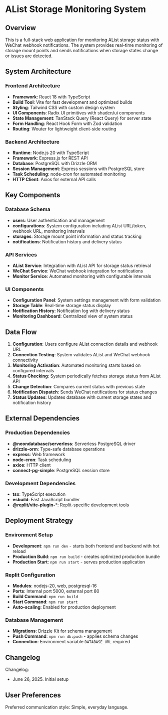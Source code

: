 # AList Storage Monitoring System

## Overview

This is a full-stack web application for monitoring AList storage status with WeChat webhook notifications. The system provides real-time monitoring of storage mount points and sends notifications when storage states change or issues are detected.

## System Architecture

### Frontend Architecture
- **Framework**: React 18 with TypeScript
- **Build Tool**: Vite for fast development and optimized builds
- **Styling**: Tailwind CSS with custom design system
- **UI Components**: Radix UI primitives with shadcn/ui components
- **State Management**: TanStack Query (React Query) for server state
- **Form Handling**: React Hook Form with Zod validation
- **Routing**: Wouter for lightweight client-side routing

### Backend Architecture
- **Runtime**: Node.js 20 with TypeScript
- **Framework**: Express.js for REST API
- **Database**: PostgreSQL with Drizzle ORM
- **Session Management**: Express sessions with PostgreSQL store
- **Task Scheduling**: node-cron for automated monitoring
- **HTTP Client**: Axios for external API calls

## Key Components

### Database Schema
- **users**: User authentication and management
- **configurations**: System configuration including AList URL/token, webhook URL, monitoring intervals
- **storages**: Storage mount point information and status tracking
- **notifications**: Notification history and delivery status

### API Services
- **AList Service**: Integration with AList API for storage status retrieval
- **WeChat Service**: WeChat webhook integration for notifications
- **Monitor Service**: Automated monitoring with configurable intervals

### UI Components
- **Configuration Panel**: System settings management with form validation
- **Storage Table**: Real-time storage status display
- **Notification History**: Notification log with delivery status
- **Monitoring Dashboard**: Centralized view of system status

## Data Flow

1. **Configuration**: Users configure AList connection details and webhook URL
2. **Connection Testing**: System validates AList and WeChat webhook connectivity
3. **Monitoring Activation**: Automated monitoring starts based on configured intervals
4. **Status Checking**: System periodically fetches storage status from AList API
5. **Change Detection**: Compares current status with previous state
6. **Notification Dispatch**: Sends WeChat notifications for status changes
7. **Status Updates**: Updates database with current storage states and notification history

## External Dependencies

### Production Dependencies
- **@neondatabase/serverless**: Serverless PostgreSQL driver
- **drizzle-orm**: Type-safe database operations
- **express**: Web framework
- **node-cron**: Task scheduling
- **axios**: HTTP client
- **connect-pg-simple**: PostgreSQL session store

### Development Dependencies
- **tsx**: TypeScript execution
- **esbuild**: Fast JavaScript bundler
- **@replit/vite-plugin-***: Replit-specific development tools

## Deployment Strategy

### Environment Setup
- **Development**: `npm run dev` - starts both frontend and backend with hot reload
- **Production Build**: `npm run build` - creates optimized production bundle
- **Production Start**: `npm run start` - serves production application

### Replit Configuration
- **Modules**: nodejs-20, web, postgresql-16
- **Ports**: Internal port 5000, external port 80
- **Build Command**: `npm run build`
- **Start Command**: `npm run start`
- **Auto-scaling**: Enabled for production deployment

### Database Management
- **Migrations**: Drizzle Kit for schema management
- **Push Command**: `npm run db:push` - applies schema changes
- **Connection**: Environment variable `DATABASE_URL` required

## Changelog

Changelog:
- June 26, 2025. Initial setup

## User Preferences

Preferred communication style: Simple, everyday language.